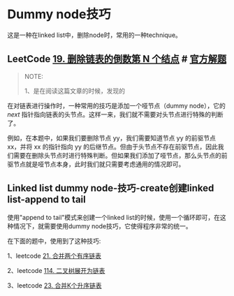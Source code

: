 # Dummy node技巧

这是一种在linked list中，删除node时，常用的一种technique。

## LeetCode [19. 删除链表的倒数第 N 个结点](https://leetcode-cn.com/problems/remove-nth-node-from-end-of-list/) # [官方解题](https://leetcode-cn.com/problems/remove-nth-node-from-end-of-list/solution/shan-chu-lian-biao-de-dao-shu-di-nge-jie-dian-b-61/)

> NOTE:
>
> 1、是在阅读这篇文章的时候，发现的

在对链表进行操作时，一种常用的技巧是添加一个哑节点（dummy node），它的 $\textit{next}$ 指针指向链表的头节点。这样一来，我们就不需要对头节点进行特殊的判断了。

例如，在本题中，如果我们要删除节点 yy，我们需要知道节点 yy 的前驱节点 xx，并将 xx 的指针指向 yy 的后继节点。但由于头节点不存在前驱节点，因此我们需要在删除头节点时进行特殊判断。但如果我们添加了哑节点，那么头节点的前驱节点就是哑节点本身，此时我们就只需要考虑通用的情况即可。



## Linked list dummy node-技巧-create创建linked list-append to tail

使用"append to tail"模式来创建一个linked list的时候，使用一个循环即可，在这种情况下，就需要使用dummy node技巧，它使得程序非常的统一。

在下面的题中，使用到了这种技巧:

1、leetcode [21. 合并两个有序链表](https://leetcode-cn.com/problems/merge-two-sorted-lists/)

2、leetcode [114. 二叉树展开为链表](https://leetcode-cn.com/problems/flatten-binary-tree-to-linked-list/)

3、leetcode [23. 合并K个升序链表](https://leetcode-cn.com/problems/merge-k-sorted-lists/)

